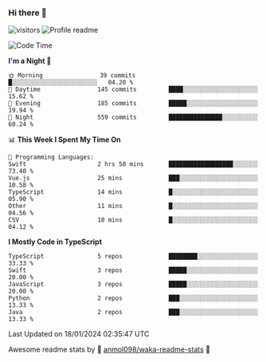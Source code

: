 ### Hi there 👋  
![visitors](https://visitor-badge.laobi.icu/badge?page_id=leverglowh) ![Profile readme](https://github.com/leverglowh/leverglowh/workflows/Profile%20readme/badge.svg?branch=master)

<!--START_SECTION:waka-->
![Code Time](http://img.shields.io/badge/Code%20Time-2%2C573%20hrs%205%20mins-blue)

**I'm a Night 🦉** 

```text
🌞 Morning                39 commits          █░░░░░░░░░░░░░░░░░░░░░░░░   04.20 % 
🌆 Daytime                145 commits         ████░░░░░░░░░░░░░░░░░░░░░   15.62 % 
🌃 Evening                185 commits         █████░░░░░░░░░░░░░░░░░░░░   19.94 % 
🌙 Night                  559 commits         ███████████████░░░░░░░░░░   60.24 % 
```


📊 **This Week I Spent My Time On** 

```text
💬 Programming Languages: 
Swift                    2 hrs 58 mins       ██████████████████░░░░░░░   73.40 % 
Vue.js                   25 mins             ███░░░░░░░░░░░░░░░░░░░░░░   10.58 % 
TypeScript               14 mins             █░░░░░░░░░░░░░░░░░░░░░░░░   05.90 % 
Other                    11 mins             █░░░░░░░░░░░░░░░░░░░░░░░░   04.56 % 
CSV                      10 mins             █░░░░░░░░░░░░░░░░░░░░░░░░   04.12 % 
```

**I Mostly Code in TypeScript** 

```text
TypeScript               5 repos             ████████░░░░░░░░░░░░░░░░░   33.33 % 
Swift                    3 repos             █████░░░░░░░░░░░░░░░░░░░░   20.00 % 
JavaScript               3 repos             █████░░░░░░░░░░░░░░░░░░░░   20.00 % 
Python                   2 repos             ███░░░░░░░░░░░░░░░░░░░░░░   13.33 % 
Java                     2 repos             ███░░░░░░░░░░░░░░░░░░░░░░   13.33 % 
```




 Last Updated on 18/01/2024 02:35:47 UTC
<!--END_SECTION:waka-->


Awesome readme stats by :star2: [anmol098/waka-readme-stats](https://github.com/anmol098/waka-readme-stats) :star2:
